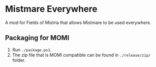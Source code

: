 # Mistmare Everywhere

A mod for Fields of Mistria that allows Mistmare to be used everywhere.

## Packaging for MOMI

1. Run `./package.ps1`.
2. The zip file that is MOMI compatible can be found in `./release/zip/` folder.
